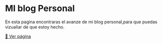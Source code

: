 # MI blog Personal

En esta pagina encontraras el avanze de mi blog personal,para que puedas vizualiar de que estoy hecho.

<a href="https://MAYOR-Luis.github.io/Maquetacion-2025-50" target="_blank">🚀 Ver página</a>